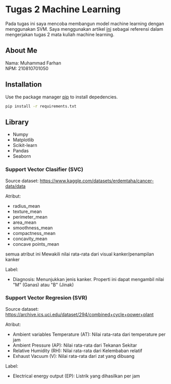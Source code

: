 # Tugas 2 Machine Learning

Pada tugas ini saya mencoba membangun model machine learning dengan menggunakan SVM. Saya menggunakan artikel [ini](https://medium.com/@youness.habach/support-vector-machines-svm-explanation-mini-project-9d4b4962be52) sebagai referensi dalam mengerjakan tugas 2 mata kuliah machine learning. 

## About Me
Nama: Muhammad Farhan                                                                         
NPM: 210810701050

## Installation

Use the package manager [pip](https://pip.pypa.io/en/stable/) to install depedencies.

```bash
pip install -r requirements.txt
```

## Library
* Numpy
* Matplotlib
* Scikit-learn
* Pandas
* Seaborn


### Support Vector Clasifier (SVC)
Source dataset: https://www.kaggle.com/datasets/erdemtaha/cancer-data/data

Atribut:
* radius_mean
* texture_mean
* perimeter_mean
* area_mean 
* smoothness_mean
* compactness_mean 
* concavity_mean
* concave points_mean

semua atribut ini Mewakili nilai rata-rata dari visual kanker/penampilan kanker

Label:
* Diagnosis: Menunjukkan jenis kanker. Properti ini dapat mengambil nilai "M" (Ganas) atau "B" (Jinak)


### Support Vector Regresion (SVR)

Source dataset: https://archive.ics.uci.edu/dataset/294/combined+cycle+power+plant

Atribut:
* Ambient variables Temperature (AT): Nilai rata-rata dari temperature per jam
* Ambient Pressure (AP): Nilai rata-rata dari Tekanan Sekitar
* Relative Humidity (RH): Nilai rata-rata dari Kelembaban relatif
* Exhaust Vacuum (V): Nilai rata-rata dari zat yang dibuang

Label:
* Electrical energy output (EP): Listrik yang dihasilkan per jam 







